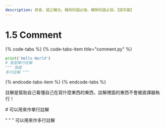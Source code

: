 ```yaml
---
description: 將者，國之輔也。輔周則國必強，輔隙則國必弱。【謀攻篇】
---
```


# 1.5 Comment

{% code-tabs %}
{% code-tabs-item title="comment.py" %}
```python
print('Hello World')
# 我是單行註解
""" 我是
多行註解 """
```
{% endcode-tabs-item %}
{% endcode-tabs %}

註解是幫助自己看懂自己在寫什麼東西的東西，註解裡面的東西不會被直譯器執行！

  \#   可以用來作單行註解

" " " 可以用來作多行註解

